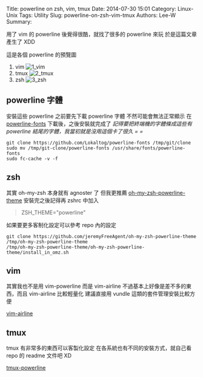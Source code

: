 Title: powerline on zsh, vim, tmux
Date: 2014-07-30 15:01
Category: Linux-Unix
Tags: Utility
Slug: powerline-on-zsh-vim-tmux
Authors: Lee-W
Summary: 


用了 vim 的 powerline 後覺得很酷，就找了很多的 powerline 來玩
於是這篇文章產生了 XDD

<!--more-->

這是各個 powerline 的預覽圖
1. vim
![1_vim](http://i.imgur.com/VTM4866.png)
2. tmux
![2_tmux](http://i.imgur.com/LLJ9xjk.png)
3. zsh
![3_zsh](http://i.imgur.com/tOvzhK3.png)


## powerline 字體
安裝這些 powerline 之前要先下載 powerline 字體
不然可能會無法正常顯示
在 [powerline-fonts](https://github.com/Lokaltog/powerline-fonts) 下載後，之後安裝就完成了
*記得要把終端機的字體條成這些有 powerline 結尾的字體，我當初就是沒用這個卡了很久 = =*

```shell
git clone https://github.com/Lokaltog/powerline-fonts /tmp/git/clone
sudo mv /tmp/git-clone/powerline-fonts /usr/share/fonts/powerline-fonts
sudo fc-cache -v -f
```

## zsh
其實 oh-my-zsh 本身就有 agnoster 了
但我更推薦 [oh-my-zsh-powerline-theme](https://github.com/jeremyFreeAgent/oh-my-zsh-powerline-theme)
安裝完之後記得再 zshrc 中加入
> ZSH_THEME="powerline"

如果要更多客制化設定可以參考 repo 內的設定

```shell
git clone https://github.com/jeremyFreeAgent/oh-my-zsh-powerline-theme /tmp/oh-my-zsh-powerline-theme
/tmp/oh-my-zsh-powerline-theme/oh-my-zsh-powerline-theme/install_in_omz.sh
```

## vim
其實我也不是用 vim-powerline
而是 vim-airline
不過基本上好像是差不多的東西，而且 vim-airline 比較輕量化
建議直接用 vundle 這類的套件管理安裝比較方便

[vim-airline](https://github.com/bling/vim-airline)

## tmux
tmux 有非常多的東西可以客製化設定
在各系統也有不同的安裝方式，就自己看 repo 的 readme 文件吧 XD

[tmux-powerline](https://github.com/erikw/tmux-powerline)